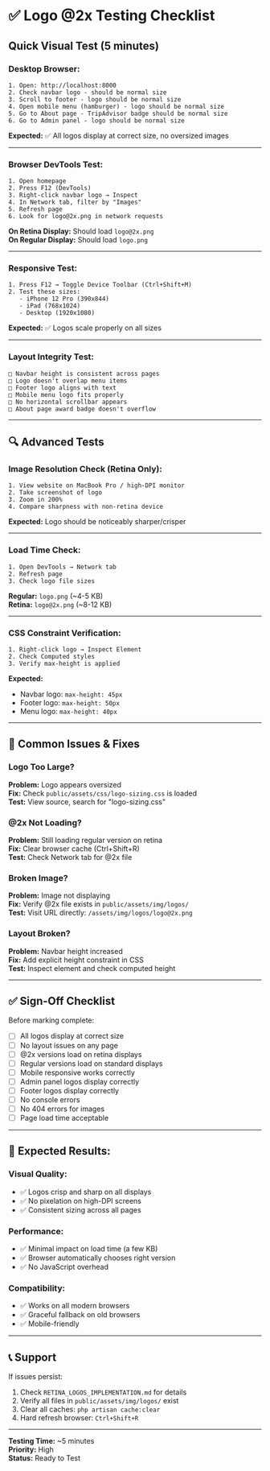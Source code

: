 # ✅ Logo @2x Testing Checklist

## Quick Visual Test (5 minutes)

### **Desktop Browser:**
```
1. Open: http://localhost:8000
2. Check navbar logo - should be normal size
3. Scroll to footer - logo should be normal size
4. Open mobile menu (hamburger) - logo should be normal size
5. Go to About page - TripAdvisor badge should be normal size
6. Go to Admin panel - logo should be normal size
```

**Expected:** ✅ All logos display at correct size, no oversized images

---

### **Browser DevTools Test:**
```
1. Open homepage
2. Press F12 (DevTools)
3. Right-click navbar logo → Inspect
4. In Network tab, filter by "Images"
5. Refresh page
6. Look for logo@2x.png in network requests
```

**On Retina Display:** Should load `logo@2x.png`  
**On Regular Display:** Should load `logo.png`

---

### **Responsive Test:**
```
1. Press F12 → Toggle Device Toolbar (Ctrl+Shift+M)
2. Test these sizes:
   - iPhone 12 Pro (390x844)
   - iPad (768x1024)
   - Desktop (1920x1080)
```

**Expected:** ✅ Logos scale properly on all sizes

---

### **Layout Integrity Test:**
```
□ Navbar height is consistent across pages
□ Logo doesn't overlap menu items
□ Footer logo aligns with text
□ Mobile menu logo fits properly
□ No horizontal scrollbar appears
□ About page award badge doesn't overflow
```

---

## 🔍 Advanced Tests

### **Image Resolution Check (Retina Only):**
```
1. View website on MacBook Pro / high-DPI monitor
2. Take screenshot of logo
3. Zoom in 200%
4. Compare sharpness with non-retina device
```

**Expected:** Logo should be noticeably sharper/crisper

---

### **Load Time Check:**
```
1. Open DevTools → Network tab
2. Refresh page
3. Check logo file sizes
```

**Regular:** `logo.png` (~4-5 KB)  
**Retina:** `logo@2x.png` (~8-12 KB)

---

### **CSS Constraint Verification:**
```
1. Right-click logo → Inspect Element
2. Check Computed styles
3. Verify max-height is applied
```

**Expected:** 
- Navbar logo: `max-height: 45px`
- Footer logo: `max-height: 50px`
- Menu logo: `max-height: 40px`

---

## 🐛 Common Issues & Fixes

### **Logo Too Large?**
**Problem:** Logo appears oversized  
**Fix:** Check `public/assets/css/logo-sizing.css` is loaded  
**Test:** View source, search for "logo-sizing.css"

### **@2x Not Loading?**
**Problem:** Still loading regular version on retina  
**Fix:** Clear browser cache (Ctrl+Shift+R)  
**Test:** Check Network tab for @2x file

### **Broken Image?**
**Problem:** Image not displaying  
**Fix:** Verify @2x file exists in `public/assets/img/logos/`  
**Test:** Visit URL directly: `/assets/img/logos/logo@2x.png`

### **Layout Broken?**
**Problem:** Navbar height increased  
**Fix:** Add explicit height constraint in CSS  
**Test:** Inspect element and check computed height

---

## ✅ Sign-Off Checklist

Before marking complete:

- [ ] All logos display at correct size
- [ ] No layout issues on any page
- [ ] @2x versions load on retina displays
- [ ] Regular versions load on standard displays
- [ ] Mobile responsive works correctly
- [ ] Admin panel logos display correctly
- [ ] Footer logos display correctly
- [ ] No console errors
- [ ] No 404 errors for images
- [ ] Page load time acceptable

---

## 🎯 Expected Results:

### **Visual Quality:**
- ✅ Logos crisp and sharp on all displays
- ✅ No pixelation on high-DPI screens
- ✅ Consistent sizing across all pages

### **Performance:**
- ✅ Minimal impact on load time (a few KB)
- ✅ Browser automatically chooses right version
- ✅ No JavaScript overhead

### **Compatibility:**
- ✅ Works on all modern browsers
- ✅ Graceful fallback on old browsers
- ✅ Mobile-friendly

---

## 📞 Support

If issues persist:

1. Check `RETINA_LOGOS_IMPLEMENTATION.md` for details
2. Verify all files in `public/assets/img/logos/` exist
3. Clear all caches: `php artisan cache:clear`
4. Hard refresh browser: `Ctrl+Shift+R`

---

**Testing Time:** ~5 minutes  
**Priority:** High  
**Status:** Ready to Test

